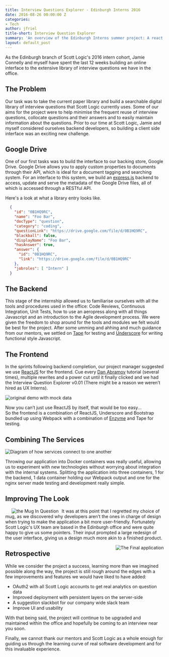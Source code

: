 ```yaml
---
title: Interview Questions Explorer - Edinburgh Interns 2016
date: 2016-08-26 00:00:00 Z
categories:
- Tech
author: jfriel
title-short: Interview Question Explorer
summary: 'An overview of the Edinburgh Interns summer project: A react application to filter and search interview questions stored on Google Drive'
layout: default_post
---
```


As the Edinburgh branch of Scott Logic's 2016 intern cohort,
 Jamie Connelly and myself have spent the last 12 weeks building an online interface to the extensive library of interview questions we have in the office.


## The Problem

Our task was to take the current paper library and build a searchable digital library of interview questions that Scott Logic currently uses.
Some of our aims for the project were to help minimise the frequent reuse of interview questions, collocate questions and their answers and to easily maintain information about the questions.
Prior to our time at Scott Logic, Jamie and myself considered ourselves backend developers, so building a client side interface was an exciting new challenge.



## Google Drive

One of our first tasks was to build the interface to our backing store, Google Drive.
Google Drive allows you to apply custom properties to documents through their API,
which is ideal for a document tagging and searching system. For an interface to this system,
we build an [express.js](http://www.expressjs.com) backend to access, update and serve the metadata of the Google Drive files,
all of which is accessed through a RESTful API.


Here's a look at what a library entry looks like.

~~~ json
  {
    "id": "0B1HQ9RC",
    "name": "Foo Bar",
    "docType": "question",
    "category": "coding",
    "questionLink": "https://drive.google.com/file/d/0B1HQ9RC",
    "blackball": false,
    "displayName": "Foo Bar",
    "hasAnswer": true,
    "answer": {
      "id": "0B1HQ9RC",
      "link": "https://drive.google.com/file/d/0B1HQ9RC"
    },
    "jobroles": [ "Intern" ]
  }
~~~


## The Backend

This stage of the internship allowed us to familiarise ourselves with all the tools and procedures used in the office:
 Code Reviews, Continuous Integration, Unit Tests, how to use an aeropress along with all things Javascript and an introduction to the Agile development process.
We were given the freedom to shop around for the tools and modules we felt would be best for the project.
After some umming and ahhing and much guidance from  our mentors,
 we settled on [Tape](https://github.com/substack/tape) for testing
 and [Underscore](http://underscorejs.org/) for writing functional style Javascript.

## The Frontend

In the sprints following backend completion, our project manager suggested we use [ReactJS](https://facebook.github.io/react/) for the frontend.
Cue every [Dan Abramov](https://twitter.com/dan_abramov) tutorial (several times),
multiple rewrites and a power cut until it finally clicked and we had the Interview Question Explorer v0.01
(There might be a reason we weren’t hired as UX Interns).

<img src='{{ site.baseurl }}/jfriel/assets/firstpass.png' alt='original demo with mock data'/>


Now you can’t just use ReactJS by itself, that would be too easy...  
So the frontend is a combination of ReactJS, Underscore and Bootstrap bundled up using Webpack with
a combination of [Enzyme](https://github.com/airbnb/enzyme) and Tape for testing.

## Combining The Services

<img src='{{ site.baseurl }}/jfriel/assets/schema.png' alt='Diagram of how services connect to one another'/>   



  Throwing our application into Docker containers was really useful,
  allowing us to experiment with new technologies without worrying about integration with the internal systems.
  Splitting the application into three containers, 1 for the backend, 1 data container holding our Webpack output and one for the nginx server made testing and development really simple.

## Improving The Look   

<img src='{{ site.baseurl }}/jfriel/assets/css-is-awesome.jpg' alt='the Mug In Question' align='left' hspace="20" style="margin-right: 10px"/>




It was at this point that I regretted my choice of mug,
as we discovered why developers aren’t the ones in charge of design when trying to make the application a bit more user-friendly.
Fortunately Scott Logic's UX team are based in the Edinburgh office and were quite happy to give us some pointers. Their input
prompted a large redesign of the user interface, giving us a design much more akin to a finished product.

<img src='{{ site.baseurl }}/jfriel/assets/final_app.png' alt='The Final application' align='right' style="margin-bottom: 10px"/>   





## Retrospective

  While we consider the project a success, learning more than we imagined possible along the way,
  the project is still rough around the edges with a few improvements and features we would have liked to have added:

<ul>
  <li>OAuth2 with all Scott Logic accounts to get real analytics on question data</li>
  <li>Improved deployment with persistent layers on the server-side</li>
  <li>A suggestion slackbot for our company wide slack team</li>
  <li>Improve UI and usability</li>
</ul>

 With that being said, the project will continue to be upgraded and maintained within the office and hopefully be coming to an interview near you soon.

  Finally, we cannot thank our mentors and Scott Logic as a whole enough for guiding us through the learning curve of real software development and for this invaluable experience.
